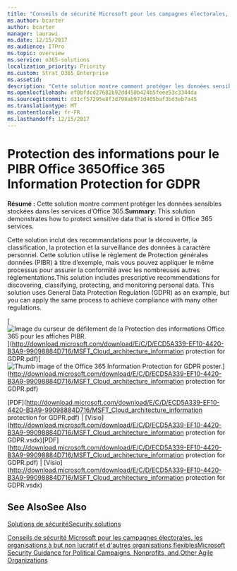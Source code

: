 ```yaml
---
title: "Conseils de sécurité Microsoft pour les campagnes électorales, les organisations à but non lucratif et d’autres organisations flexibles"
ms.author: bcarter
author: bcarter
manager: laurawi
ms.date: 12/15/2017
ms.audience: ITPro
ms.topic: overview
ms.service: o365-solutions
localization_priority: Priority
ms.custom: Strat_O365_Enterprise
ms.assetid: 
description: "Cette solution montre comment protéger les données sensibles stockées dans les services d’Office 365."
ms.openlocfilehash: ef0bfdcd27682b92dd450b424b5feee53c3344da
ms.sourcegitcommit: d31cf57295e8f3d798ab971d405baf3bd3eb7a45
ms.translationtype: MT
ms.contentlocale: fr-FR
ms.lasthandoff: 12/15/2017
---
```

# <a name="office-365-information-protection-for-gdpr"></a><span data-ttu-id="74675-103">Protection des informations pour le PIBR Office 365</span><span class="sxs-lookup"><span data-stu-id="74675-103">Office 365 Information Protection for GDPR</span></span>

 <span data-ttu-id="74675-104">**Résumé :** Cette solution montre comment protéger les données sensibles stockées dans les services d’Office 365.</span><span class="sxs-lookup"><span data-stu-id="74675-104">**Summary:** This solution demonstrates how to protect sensitive data that is stored in Office 365 services.</span></span>
  
<span data-ttu-id="74675-p101">Cette solution inclut des recommandations pour la découverte, la classification, la protection et la surveillance des données à caractère personnel. Cette solution utilise le règlement de Protection générales données (PIBR) à titre d’exemple, mais vous pouvez appliquer le même processus pour assurer la conformité avec les nombreuses autres réglementations.</span><span class="sxs-lookup"><span data-stu-id="74675-p101">This solution includes prescriptive recommendations for discovering, classifying, protecting, and monitoring personal data. This solution uses General Data Protection Regulation (GDPR) as an example, but you can apply the same process to achieve compliance with many other regulations.</span></span>

<span data-ttu-id="74675-107">[![Image du curseur de défilement de la Protection des informations Office 365 pour les affiches PIBR.](images/InfoProtectGDPR_Poster/o365infoprotectforgdpr_thumb.png)](http://download.microsoft.com/download/E/C/D/ECD5A339-EF10-4420-B3A9-99098884D716/MSFT_Cloud_architecture_information protection for GDPR.pdf)</span><span class="sxs-lookup"><span data-stu-id="74675-107">[![Thumb image of the Office 365 Information Protection for GDPR poster.](images/InfoProtectGDPR_Poster/o365infoprotectforgdpr_thumb.png)](http://download.microsoft.com/download/E/C/D/ECD5A339-EF10-4420-B3A9-99098884D716/MSFT_Cloud_architecture_information protection for GDPR.pdf)</span></span>
  
<span data-ttu-id="74675-108">[PDF](http://download.microsoft.com/download/E/C/D/ECD5A339-EF10-4420-B3A9-99098884D716/MSFT_Cloud_architecture_information protection for GDPR.pdf)  | [Visio](http://download.microsoft.com/download/E/C/D/ECD5A339-EF10-4420-B3A9-99098884D716/MSFT_Cloud_architecture_information protection for GDPR.vsdx)</span><span class="sxs-lookup"><span data-stu-id="74675-108">[PDF](http://download.microsoft.com/download/E/C/D/ECD5A339-EF10-4420-B3A9-99098884D716/MSFT_Cloud_architecture_information protection for GDPR.pdf)  | [Visio](http://download.microsoft.com/download/E/C/D/ECD5A339-EF10-4420-B3A9-99098884D716/MSFT_Cloud_architecture_information protection for GDPR.vsdx)</span></span>
  

## <a name="see-also"></a><span data-ttu-id="74675-109">See Also</span><span class="sxs-lookup"><span data-stu-id="74675-109">See Also</span></span>

[<span data-ttu-id="74675-110">Solutions de sécurité</span><span class="sxs-lookup"><span data-stu-id="74675-110">Security solutions</span></span>](security-solutions.md)
  
[<span data-ttu-id="74675-111">Conseils de sécurité Microsoft pour les campagnes électorales, les organisations à but non lucratif et d'autres organisations flexibles</span><span class="sxs-lookup"><span data-stu-id="74675-111">Microsoft Security Guidance for Political Campaigns, Nonprofits, and Other Agile Organizations</span></span>](microsoft-security-guidance-for-political-campaigns-nonprofits-and-other-agile-o.md)





